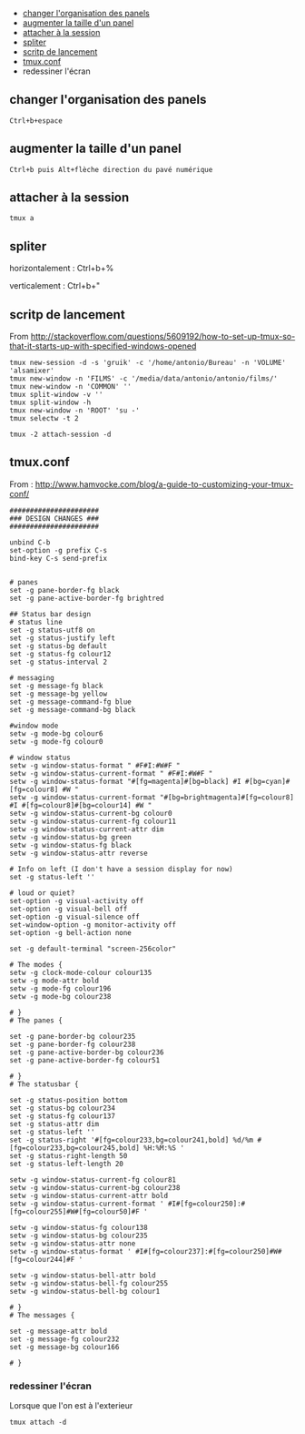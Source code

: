 * [changer l'organisation des panels](#changer-l-organisation-des-panels)
* [augmenter la taille d'un panel](#augmenter-la-taille-d'-un-panel)
* [attacher à la session](#attacher-à-la-session)
* [spliter](#spliter)
* [scritp de lancement](#scritp-de-lancement)
* [tmux.conf](#tmux.conf)
* redessiner l'écran

## changer l'organisation des panels
`Ctrl+b+espace`

## augmenter la taille d'un panel
`Ctrl+b puis Alt+flèche direction du pavé numérique`

## attacher à la session
`tmux a`

## spliter

horizontalement : Ctrl+b+%

verticalement : Ctrl+b+"

## scritp de lancement

From http://stackoverflow.com/questions/5609192/how-to-set-up-tmux-so-that-it-starts-up-with-specified-windows-opened

```
tmux new-session -d -s 'gruik' -c '/home/antonio/Bureau' -n 'VOLUME' 'alsamixer'
tmux new-window -n 'FILMS' -c '/media/data/antonio/antonio/films/'
tmux new-window -n 'COMMON' ''
tmux split-window -v ''
tmux split-window -h
tmux new-window -n 'ROOT' 'su -'
tmux selectw -t 2

tmux -2 attach-session -d
```

## tmux.conf

From : http://www.hamvocke.com/blog/a-guide-to-customizing-your-tmux-conf/

```
######################
### DESIGN CHANGES ###
######################

unbind C-b
set-option -g prefix C-s
bind-key C-s send-prefix


# panes
set -g pane-border-fg black
set -g pane-active-border-fg brightred

## Status bar design
# status line
set -g status-utf8 on
set -g status-justify left
set -g status-bg default
set -g status-fg colour12
set -g status-interval 2

# messaging
set -g message-fg black
set -g message-bg yellow
set -g message-command-fg blue
set -g message-command-bg black

#window mode
setw -g mode-bg colour6
setw -g mode-fg colour0

# window status
setw -g window-status-format " #F#I:#W#F "
setw -g window-status-current-format " #F#I:#W#F "
setw -g window-status-format "#[fg=magenta]#[bg=black] #I #[bg=cyan]#[fg=colour8] #W "
setw -g window-status-current-format "#[bg=brightmagenta]#[fg=colour8] #I #[fg=colour8]#[bg=colour14] #W "
setw -g window-status-current-bg colour0
setw -g window-status-current-fg colour11
setw -g window-status-current-attr dim
setw -g window-status-bg green
setw -g window-status-fg black
setw -g window-status-attr reverse

# Info on left (I don't have a session display for now)
set -g status-left ''

# loud or quiet?
set-option -g visual-activity off
set-option -g visual-bell off
set-option -g visual-silence off
set-window-option -g monitor-activity off
set-option -g bell-action none

set -g default-terminal "screen-256color"

# The modes {
setw -g clock-mode-colour colour135
setw -g mode-attr bold
setw -g mode-fg colour196
setw -g mode-bg colour238

# }
# The panes {

set -g pane-border-bg colour235
set -g pane-border-fg colour238
set -g pane-active-border-bg colour236
set -g pane-active-border-fg colour51

# }
# The statusbar {

set -g status-position bottom
set -g status-bg colour234
set -g status-fg colour137
set -g status-attr dim
set -g status-left ''
set -g status-right '#[fg=colour233,bg=colour241,bold] %d/%m #[fg=colour233,bg=colour245,bold] %H:%M:%S '
set -g status-right-length 50
set -g status-left-length 20

setw -g window-status-current-fg colour81
setw -g window-status-current-bg colour238
setw -g window-status-current-attr bold
setw -g window-status-current-format ' #I#[fg=colour250]:#[fg=colour255]#W#[fg=colour50]#F '

setw -g window-status-fg colour138
setw -g window-status-bg colour235
setw -g window-status-attr none
setw -g window-status-format ' #I#[fg=colour237]:#[fg=colour250]#W#[fg=colour244]#F '

setw -g window-status-bell-attr bold
setw -g window-status-bell-fg colour255
setw -g window-status-bell-bg colour1

# }
# The messages {

set -g message-attr bold
set -g message-fg colour232
set -g message-bg colour166

# }
```

### redessiner l'écran

Lorsque que l'on est à l'exterieur
```
tmux attach -d
```
